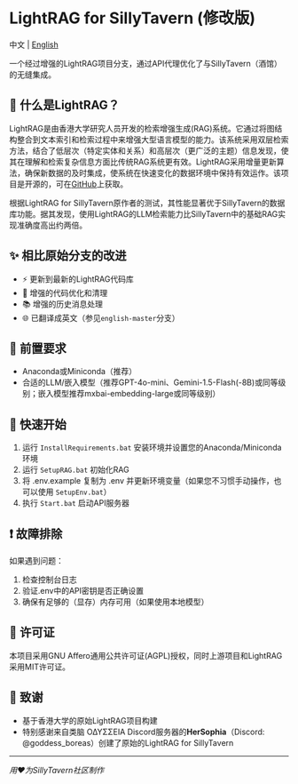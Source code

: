 # LightRAG for SillyTavern (修改版)

中文 | [English](README.md)

一个经过增强的LightRAG项目分支，通过API代理优化了与SillyTavern（酒馆）的无缝集成。

## 🤖 什么是LightRAG？

LightRAG是由香港大学研究人员开发的检索增强生成(RAG)系统。它通过将图结构整合到文本索引和检索过程中来增强大型语言模型的能力。该系统采用双层检索方法，结合了低层次（特定实体和关系）和高层次（更广泛的主题）信息发现，使其在理解和检索复杂信息方面比传统RAG系统更有效。LightRAG采用增量更新算法，确保新数据的及时集成，使系统在快速变化的数据环境中保持有效运作。该项目是开源的，可在[GitHub](https://github.com/HKUDS/LightRAG)上获取。

根据LightRAG for SillyTavern原作者的测试，其性能显著优于SillyTavern的数据库功能。据其发现，使用LightRAG的LLM检索能力比SillyTavern中的基础RAG实现准确度高出约两倍。

## ✨ 相比原始分支的改进

- ⚡ 更新到最新的LightRAG代码库
- 🔧 增强的代码优化和清理
- 📚 增强的历史消息处理
- 🌐 已翻译成英文（参见`english-master`分支）

## 🔧 前置要求

- Anaconda或Miniconda（推荐）
- 合适的LLM/嵌入模型（推荐GPT-4o-mini、Gemini-1.5-Flash(-8B)或同等级别；嵌入模型推荐mxbai-embedding-large或同等级别）

## 🚀 快速开始

1. 运行 `InstallRequirements.bat` 安装环境并设置您的Anaconda/Miniconda环境
2. 运行 `SetupRAG.bat` 初始化RAG
3. 将 .env.example 复制为 .env 并更新环境变量（如果您不习惯手动操作，也可以使用 `SetupEnv.bat`）
4. 执行 `Start.bat` 启动API服务器

## ❗ 故障排除

如果遇到问题：
1. 检查控制台日志
2. 验证.env中的API密钥是否正确设置
3. 确保有足够的（显存）内存可用（如果使用本地模型）

## 📝 许可证

本项目采用GNU Affero通用公共许可证(AGPL)授权，同时上游项目和LightRAG采用MIT许可证。

## 🙏 致谢

- 基于香港大学的原始LightRAG项目构建
- 特别感谢来自类脑 ΟΔΥΣΣΕΙΑ Discord服务器的**HerSophia**（Discord: @goddess_boreas）创建了原始的LightRAG for SillyTavern

---
*用❤️为SillyTavern社区制作*